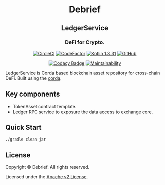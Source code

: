 <p align="center">
  <!--<img src="./defi-logo.svg" width="300">-->
  <h1 align="center">Debrief</h1>
  <h2 align="center">LedgerService</h2>
</p>
<h3 align="center">DeFi for Crypto.</h3>

<div align="center">

[![CircleCI](https://circleci.com/gh/ProxideFi/Proxi/tree/master.svg?style=svg&circle-token=2380b5f0e372382eab05df88d28d6010f753d57b)](https://circleci.com/gh/ProxideFi/Proxi/tree/master) [![CodeFactor](https://www.codefactor.io/repository/github/proxidefi/proxi/badge?s=f6e0b64dda2179dca33e1de3ed6b813ee5618257)](https://www.codefactor.io/repository/github/proxidefi/proxi) [![Kotlin 1.3.31](https://img.shields.io/badge/Kotlin-1.3.31-blue.svg?style=flat&logo=kotlin)](http://kotlinlang.org)   [![GitHub](https://img.shields.io/github/license/ProxideFi/Proxi.svg)](https://github.com/ProxideFi/Proxi/blob/master/README.md)


[![Codacy Badge](https://api.codacy.com/project/badge/Grade/ae9f03dcc2014dca9f4c1241c33c3d4e)](https://www.codacy.com?utm_source=github.com&amp;utm_medium=referral&amp;utm_content=ProxideFi/Proxi&amp;utm_campaign=Badge_Grade)
[![Maintainability](https://api.codeclimate.com/v1/badges/5a1bd47080f09d4fb4e2/maintainability)](https://codeclimate.com/github/ProxideFi/Proxi/maintainability)


</div>

LedgerService is Corda based blockchain asset repository for cross-chain DeFi.
Built using the [corda](https://github.com/corda/corda).

## Key components

* TokenAsset contract template.
* Ledger RPC service to exposure the data access to exchange core.

## Quick Start

```sh
./gradle clean jar
```


## License

Copyright © Debrief. All rights reserved.

Licensed under the [Apache v2 License](LICENSE).

